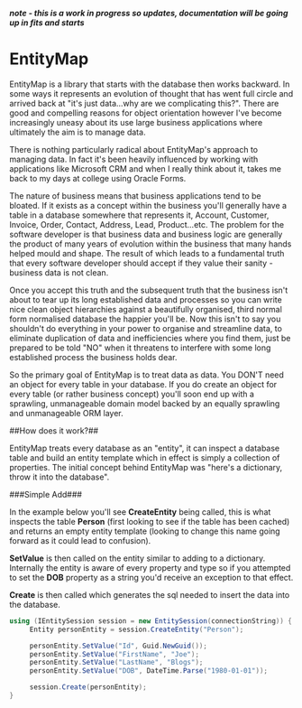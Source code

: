***note - this is a work in progress so updates, documentation will be going up in fits and starts***

# EntityMap

EntityMap is a library that starts with the database then works backward. In some ways it represents an evolution of thought that has went full circle and arrived back at "it's just data...why are we complicating this?". There are good and compelling reasons for object orientation however I've become increasingly uneasy about its use large business applications where ultimately the aim is to manage data. 

There is nothing particularly radical about EntityMap's approach to managing data. In fact it's been heavily influenced by working with applications like Microsoft CRM and when I really think about it, takes me back to my days at college using Oracle Forms. 

The nature of business means that business applications tend to be bloated. If it exists as a concept within the business you'll generally have a table in a database somewhere that represents it, Account, Customer, Invoice, Order, Contact, Address, Lead, Product...etc. The problem for the software developer is that business data and business logic are generally the product of many years of evolution within the business that many hands helped mould and shape. The result of which leads to a fundamental truth that every software developer should accept if they value their sanity - business data is not clean.

Once you accept this truth and the subsequent truth that the business isn't about to tear up its long established data and processes so you can write nice clean object hierarchies against a beautifully organised, third normal form normalised database the happier you'll be. Now this isn't to say you shouldn't do everything in your power to organise and streamline data, to eliminate duplication of data and inefficiencies where you find them, just be prepared to be told "NO" when it threatens to interfere with some long established process the business holds dear.

So the primary goal of EntityMap is to treat data as data. You DON'T need an object for every table in your database. If you do create an object for every table (or rather business concept) you'll soon end up with a sprawling, unmanageable domain model backed by an equally sprawling and unmanageable ORM layer.

##How does it work?##

EntityMap treats every database as an "entity", it can inspect a database table and build an entity template which in effect is simply a collection of properties. The initial concept behind EntityMap was "here's a dictionary, throw it into the database".

###Simple Add###

In the example below you'll see __CreateEntity__ being called, this is what inspects the table __Person__ (first looking to see if the table has been cached) and returns an empty entity template (looking to change this name going forward as it could lead to confusion).

__SetValue__ is then called on the entity similar to adding to a dictionary. Internally the entity is aware of every property and type so if you attempted to set the __DOB__ property as a string you'd receive an exception to that effect.

__Create__ is then called which generates the sql needed to insert the data into the database.

```csharp
using (IEntitySession session = new EntitySession(connectionString)) {
     Entity personEntity = session.CreateEntity("Person");

     personEntity.SetValue("Id", Guid.NewGuid());
     personEntity.SetValue("FirstName", "Joe");
     personEntity.SetValue("LastName", "Blogs");
     personEntity.SetValue("DOB", DateTime.Parse("1980-01-01"));

     session.Create(personEntity);
}
```
